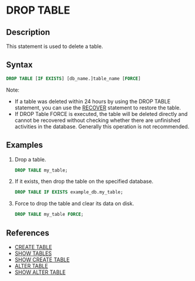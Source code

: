 # DROP TABLE

## Description

This statement is used to delete a table.

## Syntax

```sql
DROP TABLE [IF EXISTS] [db_name.]table_name [FORCE]
```

Note:

- If a table was deleted within 24 hours by using the DROP TABLE statement, you can use the [RECOVER](../data-definition/RECOVER.md) statement to restore the table.
- If DROP Table FORCE is executed, the table will be deleted directly and cannot be recovered without checking whether there are unfinished activities in the database. Generally this operation is not recommended.

## Examples

1. Drop a table.

    ```sql
    DROP TABLE my_table;
    ```

2. If it exists, then drop the table on the specified database.

    ```sql
    DROP TABLE IF EXISTS example_db.my_table;
    ```

3. Force to drop the table and clear its data on disk.

    ```sql
    DROP TABLE my_table FORCE;
    ```

## References

- [CREATE TABLE](CREATE%20TABLE.md)
- [SHOW TABLES](../data-manipulation/SHOW%20TABLES.md)
- [SHOW CREATE TABLE](../data-manipulation/SHOW%20CREATE%20TABLE.md)
- [ALTER TABLE](ALTER%20TABLE.md)
- [SHOW ALTER TABLE](../data-manipulation/SHOW%20ALTER.md)
